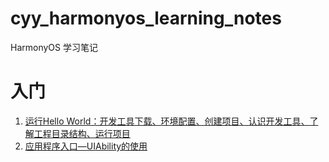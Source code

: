 # cyy_harmonyos_learning_notes
HarmonyOS 学习笔记

# 入门
1. [运行Hello World：开发工具下载、环境配置、创建项目、认识开发工具、了解工程目录结构、运行项目](https://developer.huawei.com/consumer/cn/training/course/slightMooc/C101667303102887820?ha_linker=eyJ0cyI6MTY5ODMxMDg4NzM2NiwiaWQiOiJhNDEzNGMzMzkzNmYwMzJlODA4ZjFiM2Q0YjM3OTg3YyJ9)
2. [应用程序入口—UIAbility的使用](https://developer.huawei.com/consumer/cn/training/course/slightMooc/C101667310940295021?ha_linker=eyJ0cyI6MTY5ODMwODY3MzczOCwiaWQiOiJhNDEzNGMzMzkzNmYwMzJlODA4ZjFiM2Q0YjM3OTg3YyJ9)

